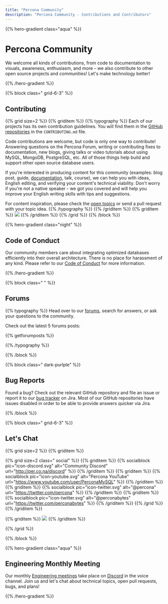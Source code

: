 ```yaml
---
title: "Percona Community"
description: "Percona Community - Contributions and Contributors"
---
```


{{% hero-gradient class="aqua" %}}

# Percona Community

We welcome all kinds of contributions, from code to documentation to visuals, awareness, enthusiasm, and more &ndash; we also contribute to other open source projects and communities! Let's make technology better!

{{% /hero-gradient %}}

{{% block class=" grid-6-3" %}}

## Contributing

{{% grid size=2 %}}
{{% griditem %}}
{{% typography %}}
Each of our projects has its own contribution guidelines. You will find them in the [GitHub repositories](https://github.com/percona/) in the `CONTRIBUTING.md` file.

Code contributions are welcome, but code is only one way to contribute! Answering questions on the Percona Forum, writing or contributing fixes to documentation, new blogs, giving talks or video tutorials about using MySQL, MongoDB, PostgreSQL, etc. All of those things help build and support other open source database users.

If you're interested in producing content for this community (examples: blog post, guide, [documentation](/contribute/documentation), talk, course), we can help you with ideas, English editing, and verifying your content's technical viability. Don't worry if you're not a native speaker - we got you covered and will help you improve your English writing skills with tips and suggestions.

For content inspiration, please check the [open topics](/contribute/opentopics) or send a pull request with your topic idea.
{{% /typography %}}
{{% /griditem %}}
{{% griditem %}}
![](projects-salute-small.png)
{{% /griditem %}}
{{% /grid %}}
{{% /block %}}

{{% hero-gradient class="night" %}}

## Code of Conduct

Our community members care about integrating optimized databases efficiently into their overall architecture. There is no place for harassment of any kind. Please refer to our [Code of Conduct](/contribute/coc) for more information.

{{% /hero-gradient %}}


{{% block class=" " %}}

## Forums

{{% typography %}}
Head over to our [forums](https://forums.percona.com/), search for answers, or ask your questions to the community.

Check out the latest 5 forums posts:

{{% getforumposts %}}

{{% /typography %}}

{{% /block %}}

{{% block class=" dark-purlple" %}}

## Bug Reports

Found a bug? Check out the relevant GitHub repository and file an issue or report it to our [bug tracker](https://jira.percona.com) on Jira. Most of our GitHub repositories have issues disabled in order to be able to provide answers quicker via Jira.

{{% /block %}}

{{% block class=" grid-6-3" %}}

## Let's Chat

{{% grid size=2 %}}
{{% griditem %}}

{{% grid size=2 class=" social" %}}
{{% griditem %}}
{{% socialblock pic="icon-discord.svg" alt="Community Discord" url="http://per.co.na/discord" %}}
{{% /griditem %}}
{{% griditem %}}
{{% socialblock pic="icon-youtube.svg" alt="Percona YouTube" url="https://www.youtube.com/user/PerconaMySQL" %}}
{{% /griditem %}}
{{% griditem %}}
{{% socialblock pic="icon-twitter.svg" alt="@percona" url="https://twitter.com/percona" %}}
{{% /griditem %}}
{{% griditem %}}
{{% socialblock pic="icon-twitter.svg" alt="@perconabytes" url="https://twitter.com/perconabytes" %}}
{{% /griditem %}}
{{% /grid %}}
{{% /griditem %}}

{{% griditem %}}
![](mongodb-sit-small.png)
{{% /griditem %}}

{{% /grid %}}

{{% /block %}}

{{% hero-gradient class="aqua" %}}

## Engineering Monthly Meeting

Our monthly [Engineering meetings](/contribute/engineeringmeetings) take place on [Discord](http://per.co.na/discord) in the voice channel. Join us and let's chat about technical topics, open pull requests, bugs, and plans!

{{% /hero-gradient %}}
